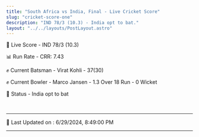 ```yaml
---
title: "South Africa vs India, Final - Live Cricket Score"
slug: "cricket-score-one"
description: "IND 78/3 (10.3) - India opt to bat."
layout: "../../layouts/PostLayout.astro"
---
```


🔴 Live Score - IND 78/3 (10.3)  

📊 Run Rate - CRR: 7.43  

✊ Current Batsman - Virat Kohli - 37(30)  

✊ Current Bowler - Marco Jansen - 1.3 Over 18 Run - 0 Wicket  

📑 Status - India opt to bat

<br />

***

📝 Last Updated on : 6/29/2024, 8:49:00 PM

***

